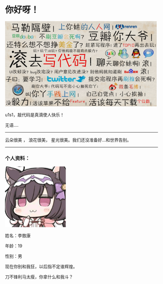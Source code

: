 <div>
    <h1>你好呀！</h1>
    <img src="f3d3572c11dfa9ecf0b9cde663d0f703908fc1a8.png" alt="" width="500px">
    <p>u1s1，敲代码是真滴使人快乐！</p>
    无语....
    <hr>
    <p>云朵很美 ， 浪花很美， 星光很美。我们还没准备好...和世界告别。</p>
    <hr>
    <h3>个人资料：</h3>
    <img src="f9d8a4a3640a65b9c9838878625b7656.png" width="200px" />
    <p>姓名：李敖康</p>
    <p>年龄：19</p>
    <p>性别：男</p>
    <p>   现在你别和我狂，以后指不定谁辉煌。</p>
    <p>   刀不锋利马太瘦，你拿什么和我斗？ </p>
    
</div>